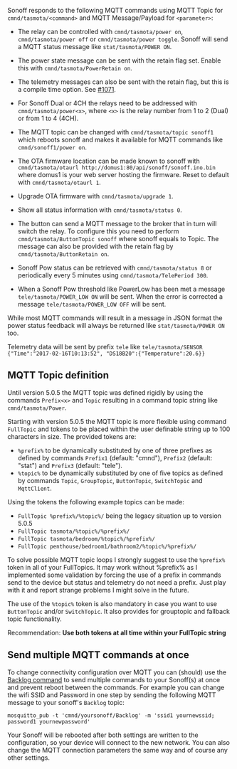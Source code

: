 Sonoff responds to the following MQTT commands using MQTT Topic for ```cmnd/tasmota/<command>``` and MQTT Message/Payload for ```<parameter>```:

- The relay can be controlled with ```cmnd/tasmota/power on```, ```cmnd/tasmota/power off``` or ```cmnd/tasmota/power toggle```. Sonoff will send a MQTT status message like ```stat/tasmota/POWER ON```.

- The power state message can be sent with the retain flag set. Enable this with ```cmnd/tasmota/PowerRetain on```.

- The telemetry messages can also be sent with the retain flag, but this is a compile time option. See [#1071](https://github.com/arendst/Tasmota/issues/1071).

- For Sonoff Dual or 4CH the relays need to be addressed with `cmnd/tasmota/power<x>`, where `<x>` is the relay number from 1 to 2 (Dual) or from 1 to 4 (4CH).

- The MQTT topic can be changed with ```cmnd/tasmota/topic sonoff1``` which reboots sonoff and makes it available for MQTT commands like ```cmnd/sonoff1/power on```.

- The OTA firmware location can be made known to sonoff with ```cmnd/tasmota/otaurl http://domus1:80/api/sonoff/sonoff.ino.bin``` where domus1 is your web server hosting the firmware. Reset to default with ```cmnd/tasmota/otaurl 1```.

- Upgrade OTA firmware with ```cmnd/tasmota/upgrade 1```.

- Show all status information with ```cmnd/tasmota/status 0```.

- The button can send a MQTT message to the broker that in turn will switch the relay. To configure this you need to perform ```cmnd/tasmota/ButtonTopic sonoff``` where sonoff equals to Topic. The message can also be provided with the retain flag by ```cmnd/tasmota/ButtonRetain on```.

- Sonoff Pow status can be retrieved with ```cmnd/tasmota/status 8``` or periodically every 5 minutes using ```cmnd/tasmota/TelePeriod 300```.

- When a Sonoff Pow threshold like PowerLow has been met a message ```tele/tasmota/POWER_LOW ON``` will be sent. When the error is corrected a message ```tele/tasmota/POWER_LOW OFF``` will be sent.

While most MQTT commands will result in a message in JSON format the power status feedback will always be returned like ```stat/tasmota/POWER ON``` too.

Telemetry data will be sent by prefix ```tele``` like ```tele/tasmota/SENSOR {"Time":"2017-02-16T10:13:52", "DS18B20":{"Temperature":20.6}}```

## MQTT Topic definition
Until version 5.0.5 the MQTT topic was defined rigidly by using the commands ``Prefix<x>`` and ``Topic`` resulting in a command topic string like ``cmnd/tasmota/Power``.

Starting with version 5.0.5 the MQTT topic is more flexible using command ``FullTopic`` and tokens to be placed within the user definable string up to 100 characters in size. The provided tokens are:
- ``%prefix%`` to be dynamically substituted by one of three prefixes as defined by commands ``Prefix1`` (default: "cmnd"), ``Prefix2`` (default: "stat") and ``Prefix3`` (default: "tele").
- ``%topic%`` to be dynamically substituted by one of five topics as defined by commands ``Topic``, ``GroupTopic``, ``ButtonTopic``, ``SwitchTopic`` and ``MqttClient``. 

Using the tokens the following example topics can be made:
- ``FullTopic %prefix%/%topic%/`` being the legacy situation up to version 5.0.5
- ``FullTopic tasmota/%topic%/%prefix%/``
- ``FullTopic tasmota/bedroom/%topic%/%prefix%/``
- ``FullTopic penthouse/bedroom1/bathroom2/%topic%/%prefix%/``

To solve possible MQTT topic loops I strongly suggest to use the ``%prefix%`` token in all of your FullTopics. It may work without %prefix% as I implemented some validation by forcing the use of a prefix in commands send to the device but status and telemetry do not need a prefix. Just play with it and report strange problems I might solve in the future.

The use of the ``%topic%`` token is also mandatory in case you want to use ``ButtonTopic`` and/or ``SwitchTopic``. It also provides for grouptopic and fallback topic functionality.

Recommendation: **Use both tokens at all time within your FullTopic string**

## Send multiple MQTT commands at once

To change connectivity configuration over MQTT you can (should) use the [Backlog command](Commands#the-power-of-backlog) to send multiple commands to your Sonoff(s) at once and prevent reboot between the commands. For example you can change the wifi SSID and Password in one step by sending the following MQTT message to your sonoff's `Backlog` topic:

```mosquitto_pub -t 'cmnd/yoursonoff/Backlog' -m 'ssid1 yournewssid; password1 yournewpassword'```

Your Sonoff will be rebooted after both settings are written to the configuration, so your device will connect to the new network. You can also change the MQTT connection parameters the same way and of course any other settings.
